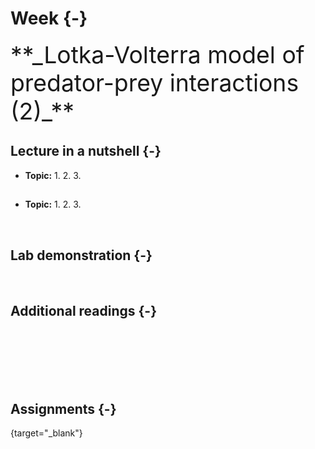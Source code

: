 

# Week  {-} 
<div style = "font-size: 28pt"> **_Lotka-Volterra model of predator-prey interactions (2)_**</div>

## Lecture in a nutshell {-}

* **Topic:**
    1. 
    2. 
    3. 
    
<div style="height:1px ;"><br></div>

* **Topic:**
    1. 
    2. 
    3.

<div style="height:1px ;"><br></div>    
<br>


## Lab demonstration {-}


<br>

## Additional readings {-}

<br>
<br>
<br>
<br>
<br>

## Assignments {-}

[](./Assignments/.pdf){target="_blank"}


